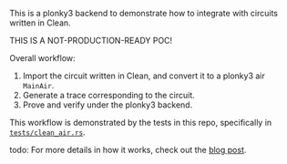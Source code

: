 This is a plonky3 backend to demonstrate how to integrate with circuits written in Clean. 

THIS IS A NOT-PRODUCTION-READY POC!

Overall workflow:
1. Import the circuit written in Clean, and convert it to a plonky3 air `MainAir`.
2. Generate a trace corresponding to the circuit.
3. Prove and verify under the plonky3 backend.

This workflow is demonstrated by the tests in this repo, specifically in [`tests/clean_air.rs`](tests/clean_air.rs).

todo: For more details in how it works, check out the [blog post](https://example.com).